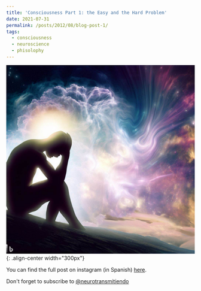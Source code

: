 ```yaml
---
title: 'Consciousness Part 1: the Easy and the Hard Problem'
date: 2021-07-31
permalink: /posts/2012/08/blog-post-1/
tags:
  - consciousness
  - neuroscience
  - phisolophy
---
```

![Hard Problem of Consciousness](/images/hard_problem.jpeg){: .align-center width="300px"}

You can find the full post on instagram (in Spanish) [here](https://www.instagram.com/p/CR9siZBlBOc/). 

Don't forget to subscribe to [@neurotransmitiendo](https://www.instagram.com/neurotransmitiendo/)